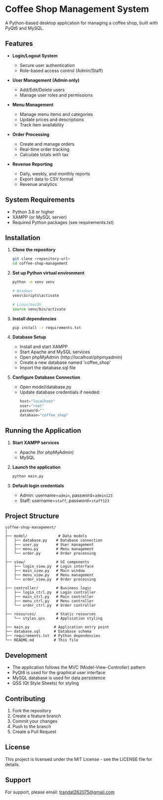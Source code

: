 # Coffee Shop Management System

A Python-based desktop application for managing a coffee shop, built with PyQt6 and MySQL.

## Features

- **Login/Logout System**
  - Secure user authentication
  - Role-based access control (Admin/Staff)

- **User Management (Admin only)**
  - Add/Edit/Delete users
  - Manage user roles and permissions

- **Menu Management**
  - Manage menu items and categories
  - Update prices and descriptions
  - Track item availability

- **Order Processing**
  - Create and manage orders
  - Real-time order tracking
  - Calculate totals with tax

- **Revenue Reporting**
  - Daily, weekly, and monthly reports
  - Export data to CSV format
  - Revenue analytics

## System Requirements

- Python 3.8 or higher
- XAMPP (or MySQL server)
- Required Python packages (see requirements.txt)

## Installation

1. **Clone the repository**
   ```bash
   git clone <repository-url>
   cd coffee-shop-management
   ```

2. **Set up Python virtual environment**
   ```bash
   python -m venv venv
   
   # Windows
   venv\Scripts\activate
   
   # Linux/macOS
   source venv/bin/activate
   ```

3. **Install dependencies**
   ```bash
   pip install -r requirements.txt
   ```

4. **Database Setup**
   - Install and start XAMPP
   - Start Apache and MySQL services
   - Open phpMyAdmin (http://localhost/phpmyadmin)
   - Create a new database named 'coffee_shop'
   - Import the database.sql file

5. **Configure Database Connection**
   - Open model/database.py
   - Update database credentials if needed:
     ```python
     host="localhost"
     user="root"
     password=""
     database="coffee_shop"
     ```

## Running the Application

1. **Start XAMPP services**
   - Apache (for phpMyAdmin)
   - MySQL

2. **Launch the application**
   ```bash
   python main.py
   ```

3. **Default login credentials**
   - Admin: username=`admin`, password=`admin123`
   - Staff: username=`staff`, password=`staff123`

## Project Structure

```
coffee-shop-management/
│
├── model/              # Data models
│   ├── database.py    # Database connection
│   ├── user.py        # User management
│   ├── menu.py        # Menu management
│   └── order.py       # Order processing
│
├── view/              # UI components
│   ├── login_view.py  # Login interface
│   ├── main_view.py   # Main window
│   ├── menu_view.py   # Menu management
│   └── order_view.py  # Order processing
│
├── controller/        # Business logic
│   ├── login_ctrl.py  # Login controller
│   ├── main_ctrl.py   # Main controller
│   ├── menu_ctrl.py   # Menu controller
│   └── order_ctrl.py  # Order controller
│
├── resources/         # Static resources
│   └── styles.qss     # Application styling
│
├── main.py           # Application entry point
├── database.sql      # Database schema
├── requirements.txt  # Python dependencies
└── README.md         # This file
```

## Development

- The application follows the MVC (Model-View-Controller) pattern
- PyQt6 is used for the graphical user interface
- MySQL database is used for data persistence
- QSS (Qt Style Sheets) for styling

## Contributing

1. Fork the repository
2. Create a feature branch
3. Commit your changes
4. Push to the branch
5. Create a Pull Request

## License

This project is licensed under the MIT License - see the LICENSE file for details.

## Support

For support, please email: trandat262075@gmail.com